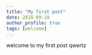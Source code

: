 ```yaml
---
title: "My first post"
date: 2018-09-19
author_profile: true
tags: [welcome]
...
```

welcome to my first post
qwertz
